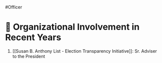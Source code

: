 #Officer 
# 💼 Organizational Involvement in Recent Years

1. [[Susan B. Anthony List - Election Transparency Initiative]]: Sr. Adviser to the President
